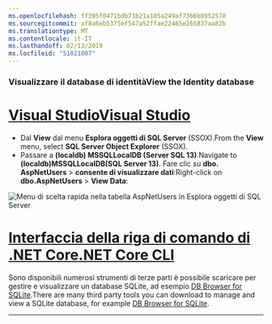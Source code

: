 ```yaml
---
ms.openlocfilehash: ff395f0471bdb71b21a105a249af7366b8952578
ms.sourcegitcommit: af8a6eb5375ef547a52ffae22465e265837aa82b
ms.translationtype: MT
ms.contentlocale: it-IT
ms.lasthandoff: 02/13/2019
ms.locfileid: "51021807"
---
```

### <a name="view-the-identity-database"></a><span data-ttu-id="30d56-101">Visualizzare il database di identità</span><span class="sxs-lookup"><span data-stu-id="30d56-101">View the Identity database</span></span>

# <a name="visual-studiotabvisual-studio"></a>[<span data-ttu-id="30d56-102">Visual Studio</span><span class="sxs-lookup"><span data-stu-id="30d56-102">Visual Studio</span></span>](#tab/visual-studio) 

* <span data-ttu-id="30d56-103">Dal **View** dal menu **Esplora oggetti di SQL Server** (SSOX).</span><span class="sxs-lookup"><span data-stu-id="30d56-103">From the **View** menu, select **SQL Server Object Explorer** (SSOX).</span></span>
* <span data-ttu-id="30d56-104">Passare a **(localdb) MSSQLLocalDB (Server SQL 13)**.</span><span class="sxs-lookup"><span data-stu-id="30d56-104">Navigate to **(localdb)MSSQLLocalDB(SQL Server 13)**.</span></span> <span data-ttu-id="30d56-105">Fare clic su **dbo. AspNetUsers** > **consente di visualizzare dati**:</span><span class="sxs-lookup"><span data-stu-id="30d56-105">Right-click on **dbo.AspNetUsers** > **View Data**:</span></span>

![Menu di scelta rapida nella tabella AspNetUsers in Esplora oggetti di SQL Server](~/security/authentication/accconfirm/_static/ssox.png)

# <a name="net-core-clitabnetcore-cli"></a>[<span data-ttu-id="30d56-107">Interfaccia della riga di comando di .NET Core</span><span class="sxs-lookup"><span data-stu-id="30d56-107">.NET Core CLI</span></span>](#tab/netcore-cli)

<span data-ttu-id="30d56-108">Sono disponibili numerosi strumenti di terze parti è possibile scaricare per gestire e visualizzare un database SQLite, ad esempio [DB Browser for SQLite](http://sqlitebrowser.org/).</span><span class="sxs-lookup"><span data-stu-id="30d56-108">There are many third party tools you can download to manage and view a SQLite database, for example [DB Browser for SQLite](http://sqlitebrowser.org/).</span></span>

------